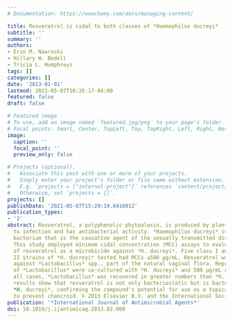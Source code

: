 ```yaml
---
# Documentation: https://wowchemy.com/docs/managing-content/

title: Resveratrol is cidal to both classes of *Haemophilus ducreyi*
subtitle: ''
summary: ''
authors:
- Erin M. Nawrocki
- Hillary W. Bedell
- Tricia L. Humphreys
tags: []
categories: []
date: '2013-01-01'
lastmod: 2021-05-07T10:26:17-04:00
featured: false
draft: false

# Featured image
# To use, add an image named `featured.jpg/png` to your page's folder.
# Focal points: Smart, Center, TopLeft, Top, TopRight, Left, Right, BottomLeft, Bottom, BottomRight.
image:
  caption: ''
  focal_point: ''
  preview_only: false

# Projects (optional).
#   Associate this post with one or more of your projects.
#   Simply enter your project's folder or file name without extension.
#   E.g. `projects = ["internal-project"]` references `content/project/deep-learning/index.md`.
#   Otherwise, set `projects = []`.
projects: []
publishDate: '2021-05-07T15:29:19.641601Z'
publication_types:
- '2'
abstract: Resveratrol, a polyphenolic phytoalexin, is produced by plants in response
  to infection and has antibacterial activity. *Haemophilus ducreyi* is a Gram-negative
  bacterium that is the causative agent of the sexually transmitted disease chancroid.
  This study employed minimum cidal concentration (MCC) assays to evaluate the potential
  of resveratrol as a microbicide against *H. ducreyi*. Five class I and four class
  II strains of *H. ducreyi* tested had MCCs ≤500 μg/mL. Resveratrol was also tested
  against *Lactobacillus* spp., part of the natural vaginal flora. Representative strains
  of *Lactobacillus* were co-cultured with *H. ducreyi* and 500 μg/mL resveratrol; in
  all cases, *Lactobacillus* was recovered in greater numbers than *H. ducreyi*. These
  results show that resveratrol is not only bacteriostatic but is bactericidal to
  *H. ducreyi*, confirming the compound's potential for use as a topical microbicide
  to prevent chancroid. © 2013 Elsevier B.V. and the International Society of Chemotherapy.
publication: '*International Journal of Antimicrobial Agents*'
doi: 10.1016/j.ijantimicag.2013.02.008
---
```

